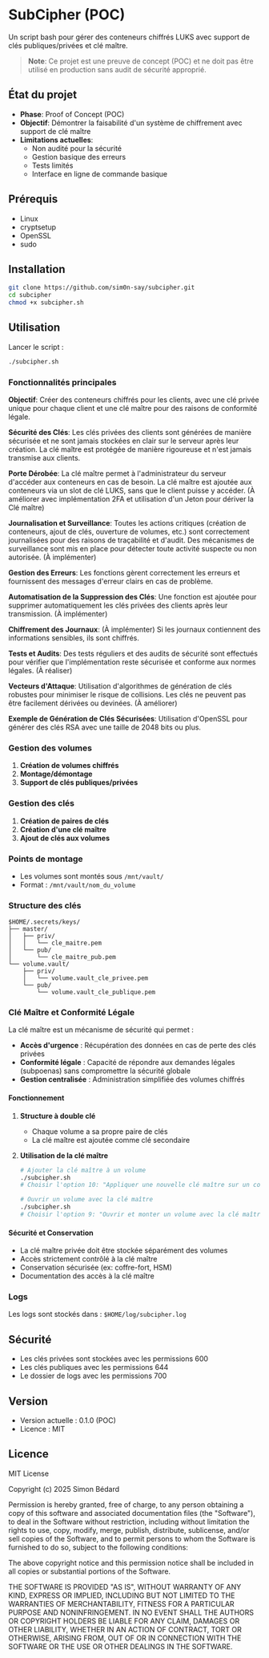 # SubCipher (POC)

Un script bash pour gérer des conteneurs chiffrés LUKS avec support de clés publiques/privées et clé maître.

> **Note**: Ce projet est une preuve de concept (POC) et ne doit pas être utilisé en production sans audit de sécurité approprié.

## État du projet

- **Phase**: Proof of Concept (POC)
- **Objectif**: Démontrer la faisabilité d'un système de chiffrement avec support de clé maître
- **Limitations actuelles**:
    - Non audité pour la sécurité
    - Gestion basique des erreurs
    - Tests limités
    - Interface en ligne de commande basique

## Prérequis

- Linux
- cryptsetup
- OpenSSL
- sudo

## Installation

```bash
git clone https://github.com/sim0n-say/subcipher.git
cd subcipher
chmod +x subcipher.sh
```

## Utilisation

Lancer le script :
```bash
./subcipher.sh
```

### Fonctionnalités principales

**Objectif**: Créer des conteneurs chiffrés pour les clients, avec une clé privée unique pour chaque client et une clé maître pour des raisons de conformité légale.

**Sécurité des Clés**:
Les clés privées des clients sont générées de manière sécurisée et ne sont jamais stockées en clair sur le serveur après leur création. La clé maître est protégée de manière rigoureuse et n'est jamais transmise aux clients.

**Porte Dérobée**: 
La clé maître permet à l'administrateur du serveur d'accéder aux conteneurs en cas de besoin. La clé maître est ajoutée aux conteneurs via un slot de clé LUKS, sans que le client puisse y accéder.
(À améliorer avec implémentation 2FA et utilisation d'un Jeton pour dériver la Clé maître)

**Journalisation et Surveillance**: 
Toutes les actions critiques (création de conteneurs, ajout de clés, ouverture de volumes, etc.) sont correctement journalisées pour des raisons de traçabilité et d'audit. Des mécanismes de surveillance sont mis en place pour détecter toute activité suspecte ou non autorisée.
(À implémenter)

**Gestion des Erreurs**:
Les fonctions gèrent correctement les erreurs et fournissent des messages d'erreur clairs en cas de problème.

**Automatisation de la Suppression des Clés**:
Une fonction est ajoutée pour supprimer automatiquement les clés privées des clients après leur transmission.
(À implémenter)

**Chiffrement des Journaux**: (À implémenter)
Si les journaux contiennent des informations sensibles, ils sont chiffrés.

**Tests et Audits**:
Des tests réguliers et des audits de sécurité sont effectués pour vérifier que l'implémentation reste sécurisée et conforme aux normes légales.
(À réaliser)

**Vecteurs d'Attaque**:
Utilisation d'algorithmes de génération de clés robustes pour minimiser le risque de collisions. Les clés ne peuvent pas être facilement dérivées ou devinées.
(À améliorer)

**Exemple de Génération de Clés Sécurisées**:
Utilisation d'OpenSSL pour générer des clés RSA avec une taille de 2048 bits ou plus.

### Gestion des volumes

1. **Création de volumes chiffrés**
2. **Montage/démontage**
3. **Support de clés publiques/privées**

### Gestion des clés

1. **Création de paires de clés**
2. **Création d'une clé maître**
3. **Ajout de clés aux volumes**

### Points de montage

- Les volumes sont montés sous `/mnt/vault/`
- Format : `/mnt/vault/nom_du_volume`

### Structure des clés


```
$HOME/.secrets/keys/
├── master/
│   ├── priv/
│   │   └── cle_maitre.pem
│   └── pub/
│       └── cle_maitre_pub.pem
└── volume.vault/
    ├── priv/
    │   └── volume.vault_cle_privee.pem
    └── pub/
        └── volume.vault_cle_publique.pem
```

### Clé Maître et Conformité Légale

La clé maître est un mécanisme de sécurité qui permet :

- **Accès d'urgence** : Récupération des données en cas de perte des clés privées
- **Conformité légale** : Capacité de répondre aux demandes légales (subpoenas) sans compromettre la sécurité globale
- **Gestion centralisée** : Administration simplifiée des volumes chiffrés

#### Fonctionnement

1. **Structure à double clé**
     - Chaque volume a sa propre paire de clés
     - La clé maître est ajoutée comme clé secondaire

2. **Utilisation de la clé maître**
     ```bash
     # Ajouter la clé maître à un volume
     ./subcipher.sh
     # Choisir l'option 10: "Appliquer une nouvelle clé maître sur un conteneur"

     # Ouvrir un volume avec la clé maître
     ./subcipher.sh
     # Choisir l'option 9: "Ouvrir et monter un volume avec la clé maître"
     ```

#### Sécurité et Conservation

- La clé maître privée doit être stockée séparément des volumes
- Accès strictement contrôlé à la clé maître
- Conservation sécurisée (ex: coffre-fort, HSM)
- Documentation des accès à la clé maître

### Logs

Les logs sont stockés dans : `$HOME/log/subcipher.log`

## Sécurité

- Les clés privées sont stockées avec les permissions 600
- Les clés publiques avec les permissions 644
- Le dossier de logs avec les permissions 700

## Version

- Version actuelle : 0.1.0 (POC)
- Licence : MIT

## Licence

MIT License

Copyright (c) 2025 Simon Bédard

Permission is hereby granted, free of charge, to any person obtaining a copy
of this software and associated documentation files (the "Software"), to deal
in the Software without restriction, including without limitation the rights
to use, copy, modify, merge, publish, distribute, sublicense, and/or sell
copies of the Software, and to permit persons to whom the Software is
furnished to do so, subject to the following conditions:

The above copyright notice and this permission notice shall be included in all
copies or substantial portions of the Software.

THE SOFTWARE IS PROVIDED "AS IS", WITHOUT WARRANTY OF ANY KIND, EXPRESS OR
IMPLIED, INCLUDING BUT NOT LIMITED TO THE WARRANTIES OF MERCHANTABILITY,
FITNESS FOR A PARTICULAR PURPOSE AND NONINFRINGEMENT. IN NO EVENT SHALL THE
AUTHORS OR COPYRIGHT HOLDERS BE LIABLE FOR ANY CLAIM, DAMAGES OR OTHER
LIABILITY, WHETHER IN AN ACTION OF CONTRACT, TORT OR OTHERWISE, ARISING FROM,
OUT OF OR IN CONNECTION WITH THE SOFTWARE OR THE USE OR OTHER DEALINGS IN THE
SOFTWARE.
